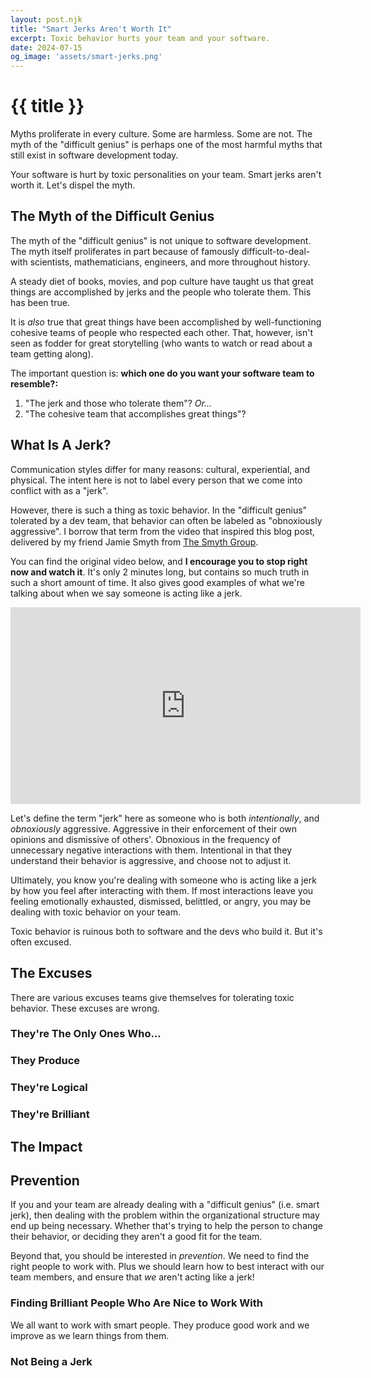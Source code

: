 ```yaml
---
layout: post.njk
title: "Smart Jerks Aren't Worth It"
excerpt: Toxic behavior hurts your team and your software.
date: 2024-07-15
og_image: 'assets/smart-jerks.png'
---
```

# {{ title }}

Myths proliferate in every culture. Some are harmless. Some are not. The myth of the "difficult genius" is perhaps one of the most harmful myths that still exist in software development today.

Your software is hurt by toxic personalities on your team. Smart jerks aren't worth it. Let's dispel the myth.

## The Myth of the Difficult Genius
The myth of the "difficult genius" is not unique to software development. The myth itself proliferates in part because of famously difficult-to-deal-with scientists, mathematicians, engineers, and more throughout history.

A steady diet of books, movies, and pop culture have taught us that great things are accomplished by jerks and the people who tolerate them. This has been true.

It is *also* true that great things have been accomplished by well-functioning cohesive teams of people who respected each other. That, however, isn't seen as fodder for great storytelling (who wants to watch or read about a team getting along).

The important question is: <strong>which one do you want your software team to resemble?:</strong> 

1) "The jerk and those who tolerate them"? <i>Or...</i>
2) "The cohesive team that accomplishes great things"?

## What Is A Jerk?
Communication styles differ for many reasons: cultural, experiential, and physical. The intent here is not to label every person that we come into conflict with as a "jerk".

However, there is such a thing as toxic behavior. In the "difficult genius" tolerated by a dev team, that behavior can often be labeled as "obnoxiously aggressive". I borrow that term from the video that inspired this blog post, delivered by my friend Jamie Smyth from <a href="https://thesmythgroup.com">The Smyth Group</a>.

You can find the original video below, and <strong>I encourage you to stop right now and watch it</strong>. It's only 2 minutes long, but contains so much truth in such a short amount of time. It also gives good examples of what we're talking about when we say someone is acting like a jerk.

<div class="video">
<iframe width="560" height="315" src="https://www.youtube.com/embed/JPFsf1QU0uk?si=ZtJVWk8UcbIdTA5U" title="YouTube video player" frameborder="0" allow="accelerometer; autoplay; clipboard-write; encrypted-media; gyroscope; picture-in-picture; web-share" referrerpolicy="strict-origin-when-cross-origin" allowfullscreen></iframe>
</div>

Let's define the term "jerk" here as someone who is both <em>intentionally</em>, and <em>obnoxiously</em> aggressive. Aggressive in their enforcement of their own opinions and dismissive of others'. Obnoxious in the frequency of unnecessary negative interactions with them. Intentional in that they understand their behavior is aggressive, and choose not to adjust it.

Ultimately, you know you're dealing with someone who is acting like a jerk by how you feel after interacting with them. If most interactions leave you feeling emotionally exhausted, dismissed, belittled, or angry, you may be dealing with toxic behavior on your team.

Toxic behavior is ruinous both to software and the devs who build it. But it's often excused.

## The Excuses
There are various excuses teams give themselves for tolerating toxic behavior. These excuses are wrong.

### They're The Only Ones Who...

### They Produce

### They're Logical

### They're Brilliant

## The Impact

## Prevention
If you and your team are already dealing with a "difficult genius" (i.e. smart jerk), then dealing with the problem within the organizational structure may end up being necessary. Whether that's trying to help the person to change their behavior, or deciding they aren't a good fit for the team.

Beyond that, you should be interested in <em>prevention</em>. We need to find the right people to work with. Plus we should learn how to best interact with our team members, and ensure that <em>we</em> aren't acting like a jerk!

### Finding Brilliant People Who Are Nice to Work With
We all want to work with smart people. They produce good work and we improve as we learn things from them.

### Not Being a Jerk